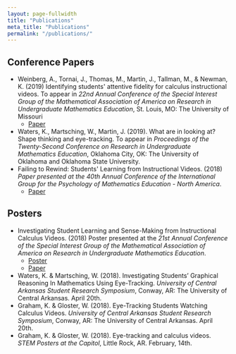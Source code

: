```yaml
---
layout: page-fullwidth
title: "Publications"
meta_title: "Publications"
permalink: "/publications/"
---
```


## Conference Papers
- Weinberg, A., Tornai, J., Thomas, M., Martin, J., Tallman, M., & Newman, K. (2019) Identifying students' attentive fidelity for calculus instructional videos. To appear in *22nd Annual Conference of the Special Interest Group of the Mathematical Association of America on Research in Undergraduate Mathematics Education*, St. Louis, MO: The University of Missouri  
  - [Paper](https://drive.google.com/open?id=18FKFkdPt_Q7cM3yxdWHDEnmoOZ4vq3HN)
- Waters, K., Martsching, W., Martin, J. (2019). What are in looking at? Shape thinking and eye-tracking.  To appear in *Proceedings of the Twenty-Second Conference on Research in Undergraduate Mathematics Education*, Oklahoma City, OK: The University of Oklahoma and Oklahoma State University.
- Failing to Rewind: Students' Learning from Instructional Videos. (2018) *Paper presented at the 40th Annual Conference of the International Group for the Psychology of Mathematics Education - North America*.
  - [Paper](https://drive.google.com/open?id=1rLSoQAZXvzM9O2wLb5BEyA-8tsuAsJCS)
  

## Posters
- Investigating Student Learning and Sense-Making from Instructional Calculus Videos. (2018) Poster presented at the *21st Annual Conference of the Special Interest Group of the Mathematical Association of America on Research in Undergraduate Mathematics Education*.
    - [Poster](https://drive.google.com/open?id=1cjlkJON6VT1Nw6PlQNGXfcHn0K83ATbI)
    - [Paper](https://drive.google.com/open?id=1ISOaMys63rvRJyPVgAHRycCaQLJHGVWj)
- Waters, K. & Martsching, W. (2018). Investigating Students’ Graphical Reasoning In Mathematics Using Eye-Tracking. *University of Central Arkansas Student Research Symposium*, Conway, AR: The University of Central Arkansas. April 20th.
- Graham, K. & Gloster, W. (2018). Eye-Tracking Students Watching Calculus Videos. *University of Central Arkansas Student Research Symposium*, Conway, AR: The University of Central Arkansas. April 20th.
- Graham, K. & Gloster, W. (2018). Eye-tracking and calculus videos. *STEM Posters at the Capitol*, Little Rock, AR. February, 14th.
